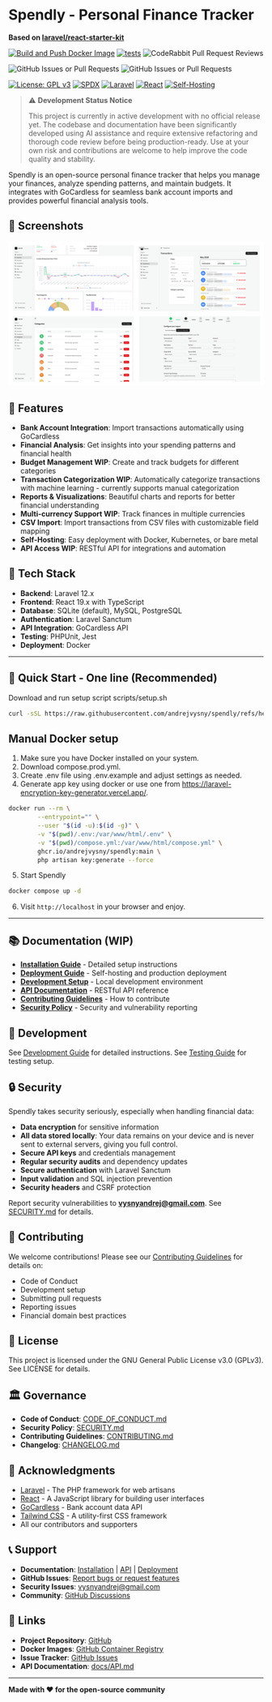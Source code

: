 # Spendly - Personal Finance Tracker

**Based on [laravel/react-starter-kit](https://github.com/laravel/react-starter-kit)**

<!--
SPDX-License-Identifier: GPL-3.0-or-later
SPDX-FileCopyrightText: 2024 Spendly Contributors
-->



[![Build and Push Docker Image](https://github.com/andrejvysny/spendly/actions/workflows/build.yml/badge.svg?event=push)](https://github.com/andrejvysny/spendly/actions/workflows/build.yml)
[![tests](https://github.com/andrejvysny/spendly/actions/workflows/tests.yml/badge.svg?branch=main&event=push)](https://github.com/andrejvysny/spendly/actions/workflows/tests.yml)
![CodeRabbit Pull Request Reviews](https://img.shields.io/coderabbit/prs/github/andrejvysny/spendly?utm_source=oss&utm_medium=github&utm_campaign=andrejvysny%2Fspendly&labelColor=171717&color=FF570A&link=https%3A%2F%2Fcoderabbit.ai&label=CodeRabbit+Reviews)


![GitHub Issues or Pull Requests](https://img.shields.io/github/issues/andrejvysny/spendly)
![GitHub Issues or Pull Requests](https://img.shields.io/github/issues-pr/andrejvysny/spendly)


[![License: GPL v3](https://img.shields.io/badge/License-GPLv3-blue.svg)](https://www.gnu.org/licenses/gpl-3.0)
[![SPDX](https://img.shields.io/badge/SPDX-GPL--3.0--or--later-blue.svg)](https://spdx.org/licenses/GPL-3.0-or-later.html)
[![Laravel](https://img.shields.io/badge/Laravel-12.x-red.svg)](https://laravel.com)
[![React](https://img.shields.io/badge/React-19.x-blue.svg)](https://reactjs.org)
[![Self-Hosting](https://img.shields.io/badge/Self--Hosting-Ready-blue.svg)](docs/DEPLOYMENT.md)

> ⚠️ **Development Status Notice**
> 
> This project is currently in active development with no official release yet. The codebase and documentation have been significantly developed using AI assistance and require extensive refactoring and thorough code review before being production-ready. Use at your own risk and contributions are welcome to help improve the code quality and stability.

Spendly is an open-source personal finance tracker that helps you manage your finances, analyze spending patterns, and maintain budgets. It integrates with GoCardless for seamless bank account imports and provides powerful financial analysis tools.

## 📸 Screenshots

![Screenshots](docs/screenshots/screenshots.png)

## 🌟 Features

- **Bank Account Integration**: Import transactions automatically using GoCardless
- **Financial Analysis**: Get insights into your spending patterns and financial health
- **Budget Management WIP**: Create and track budgets for different categories
- **Transaction Categorization WIP**: Automatically categorize transactions with machine learning - currently supports manual categorization
- **Reports & Visualizations**: Beautiful charts and reports for better financial understanding
- **Multi-currency Support WIP**: Track finances in multiple currencies
- **CSV Import**: Import transactions from CSV files with customizable field mapping
- **Self-Hosting**: Easy deployment with Docker, Kubernetes, or bare metal
- **API Access WIP**: RESTful API for integrations and automation

## 🚀 Tech Stack

- **Backend**: Laravel 12.x
- **Frontend**: React 19.x with TypeScript
- **Database**: SQLite (default), MySQL, PostgreSQL
- **Authentication**: Laravel Sanctum
- **API Integration**: GoCardless API
- **Testing**: PHPUnit, Jest
- **Deployment**: Docker

---

## 🐳 Quick Start - One line (Recommended)

Download and run setup script scripts/setup.sh
```bash
curl -sSL https://raw.githubusercontent.com/andrejvysny/spendly/refs/heads/main/scripts/setup.sh | bash
```


## Manual Docker setup

1. Make sure you have Docker installed on your system.
2. Download compose.prod.yml.
3. Create .env file using .env.example and adjust settings as needed.
4. Generate app key using docker or use one from https://laravel-encryption-key-generator.vercel.app/.
```bash
docker run --rm \
        --entrypoint="" \
        --user "$(id -u):$(id -g)" \
        -v "$(pwd)/.env:/var/www/html/.env" \
        -v "$(pwd)/compose.yml:/var/www/html/compose.yml" \
        ghcr.io/andrejvysny/spendly:main \
        php artisan key:generate --force
```
5. Start Spendly 
```bash
docker compose up -d
```
6. Visit `http://localhost` in your browser and enjoy.


---

## 📚 Documentation (WIP)
 
- **[Installation Guide](docs/ai/INSTALLATION.md)** - Detailed setup instructions
- **[Deployment Guide](docs/DEPLOYMENT.md)** - Self-hosting and production deployment
- **[Development Setup](docs/DEVELOPMENT.md)** - Local development environment
- **[API Documentation](docs/API.md)** - RESTful API reference
- **[Contributing Guidelines](CONTRIBUTING.md)** - How to contribute
- **[Security Policy](SECURITY.md)** - Security and vulnerability reporting

## 🔧 Development

See [Development Guide](docs/DEVELOPMENT.md) for detailed instructions.
See [Testing Guide](docs/TESTING.md) for testing setup.


## 🔒 Security

Spendly takes security seriously, especially when handling financial data:

- **Data encryption** for sensitive information
- **All data stored locally**: Your data remains on your device and is never sent to external servers, giving you full control.
- **Secure API keys** and credentials management
- **Regular security audits** and dependency updates
- **Secure authentication** with Laravel Sanctum
- **Input validation** and SQL injection prevention
- **Security headers** and CSRF protection

Report security vulnerabilities to **vysnyandrej@gmail.com**. See [SECURITY.md](SECURITY.md) for details.

## 🤝 Contributing

We welcome contributions! Please see our [Contributing Guidelines](CONTRIBUTING.md) for details on:

- Code of Conduct
- Development setup
- Submitting pull requests
- Reporting issues
- Financial domain best practices

## 📄 License

This project is licensed under the GNU General Public License v3.0 (GPLv3). See LICENSE for details.

## 🏛️ Governance

- **Code of Conduct**: [CODE_OF_CONDUCT.md](CODE_OF_CONDUCT.md)
- **Security Policy**: [SECURITY.md](SECURITY.md)
- **Contributing Guidelines**: [CONTRIBUTING.md](CONTRIBUTING.md)
- **Changelog**: [CHANGELOG.md](CHANGELOG.md)

## 🙏 Acknowledgments

- [Laravel](https://laravel.com) - The PHP framework for web artisans
- [React](https://reactjs.org) - A JavaScript library for building user interfaces
- [GoCardless](https://gocardless.com) - Bank account data API
- [Tailwind CSS](https://tailwindcss.com) - A utility-first CSS framework
- All our contributors and supporters

## 📞 Support

- **Documentation**: [Installation](docs/ai/INSTALLATION.md) | [API](docs/API.md) | [Deployment](docs/DEPLOYMENT.md)
- **GitHub Issues**: [Report bugs or request features](https://github.com/andrejvysny/spendly/issues)
- **Security Issues**: vysnyandrej@gmail.com
- **Community**: [GitHub Discussions](https://github.com/andrejvysny/spendly/discussions)

## 🔗 Links

- **Project Repository**: [GitHub](https://github.com/andrejvysny/spendly)
- **Docker Images**: [GitHub Container Registry](https://ghcr.io/andrejvysny/spendly)
- **Issue Tracker**: [GitHub Issues](https://github.com/andrejvysny/spendly/issues)
- **API Documentation**: [docs/API.md](docs/API.md)

---

**Made with ❤️ for the open-source community**
